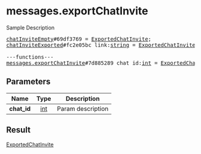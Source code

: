 # messages.exportChatInvite

Sample Description

<pre>
<a href="../constructor/chatInviteEmpty">chatInviteEmpty</a>#69df3769 = <a href="../type/ExportedChatInvite.md">ExportedChatInvite</a>;
<a href="../constructor/chatInviteExported">chatInviteExported</a>#fc2e05bc link:<a href="../type/string.md">string</a> = <a href="../type/ExportedChatInvite.md">ExportedChatInvite</a>;

---functions---
<a href="../method/messages.exportChatInvite.md">messages.exportChatInvite</a>#7d885289 chat_id:<a href="../type/int.md">int</a> = <a href="../type/ExportedChatInvite.md">ExportedChatInvite</a>;</pre>
## Parameters

| Name | Type | Description |
|------|:----:|-------------|
| **chat_id** | <a href="../type/int.md">int</a> | Param description |

## Result

<a href="../type/ExportedChatInvite.md">ExportedChatInvite</a>

